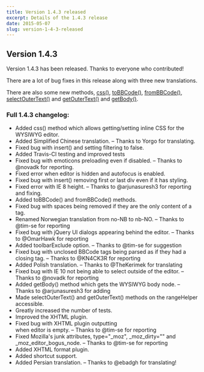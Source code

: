 ```yaml
---
title: Version 1.4.3 released
excerpt: Details of the 1.4.3 release
date: 2015-05-07
slug: version-1-4-3-released
---
```

## Version 1.4.3

Version 1.4.3 has been released. Thanks to everyone who contributed!

There are a lot of bug fixes in this release along with three new translations.

There are also some new methods, [css()][css], [toBBCode()][tobbode], [fromBBCode()][frombbode], [selectOuterText()][selectOuterText] and [getOuterText()][getOuterText] and [getBody()][getbody].

 [css]: /api/sceditor/css/
 [tobbode]: /documentation/formats/bbcode/#toBBCode%28%29
 [frombbode]: /documentation/formats/bbcode/#fromBBCode%28%29
 [selectOuterText]: /api/rangehelper/selectoutertext/
 [getOuterText]: /api/rangehelper/getoutertext/
 [getbody]: /api/sceditor/getbody/


### Full 1.4.3 changelog:

<div class="well">
	<ul>
		<li>Added css() method which allows getting/setting inline CSS for the WYSIWYG editor.</li>
		<li>Added Simplified Chinese translation.
		 &ndash; Thanks to Yorgo for translating.</li>
		<li>Fixed bug with insert() and setting filtering to false.</li>
		<li>Added Travis-CI testing and improved tests</li>
		<li>Fixed bug with emoticons preloading even if disabled.
		 &ndash; Thanks to @novadk for reporting.</li>
		<li>Fixed error when editor is hidden and autofocus is enabled.</li>
		<li>Fixed bug with insert() removing first or last div even if it has styling.</li>
		<li>Fixed error with IE 8 height.
		 &ndash; Thanks to @arjunasuresh3 for reporting and fixing.</li>
		<li>Added toBBCode() and fromBBCode() methods.</li>
		<li>Fixed bug with spaces being removed if they are the only content of a tag.</li>
		<li>Renamed Norwegian translation from no-NB to nb-NO.
		 &ndash; Thanks to @tim-se for reporting</li>
		<li>Fixed bug with jQuery UI dialogs appearing behind the editor.
		 &ndash; Thanks to @OmarHawk for reporting</li>
		<li>Added toolbarExclude option.
		 &ndash; Thanks to @tim-se for suggestion</li>
		<li>Fixed bug with unclosed BBCode tags being parsed as if they had a closing tag.
		 &ndash; Thanks to @KN4CK3R for reporting</li>
		<li>Added Polish translation.
		 &ndash; Thanks to @TheKerimek for translating</li>
		<li>Fixed bug with IE 10 not being able to select outside of the editor.
		 &ndash; Thanks to @novadk for reporting</li>
		<li>Added getBody() method which gets the WYSIWYG body node.
		 &ndash; Thanks to @arjunasuresh3 for adding</li>
		<li>Made selectOuterText() and getOuterText() methods on the rangeHelper accessible.</li>
		<li>Greatly increased the number of tests.</li>
		<li>Improved the XHTML plugin.</li>
		<li>Fixed bug with XHTML plugin outputting <br /> when editor is empty.
		 &ndash; Thanks to @tim-se for reporting</li>
		<li>Fixed Mozilla's junk attributes, type="_moz", _moz_dirty="" and _moz_editor_bogus_node.
		 &ndash; Thanks to @tim-se for reporting</li>
		<li>Added XHTML format plugin.</li>
		<li>Added shortcut support.</li>
		<li>Added Persian translation.
		 &ndash; Thanks to @ebadgh for translating!</li>
	</ul>
</div>
